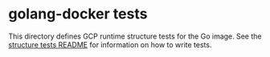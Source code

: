 # golang-docker tests

This directory defines GCP runtime structure tests for the Go image.  See
the [structure tests
README](https://github.com/GoogleCloudPlatform/runtimes-common/blob/master/structure_tests/README.md)
for information on how to write tests.

